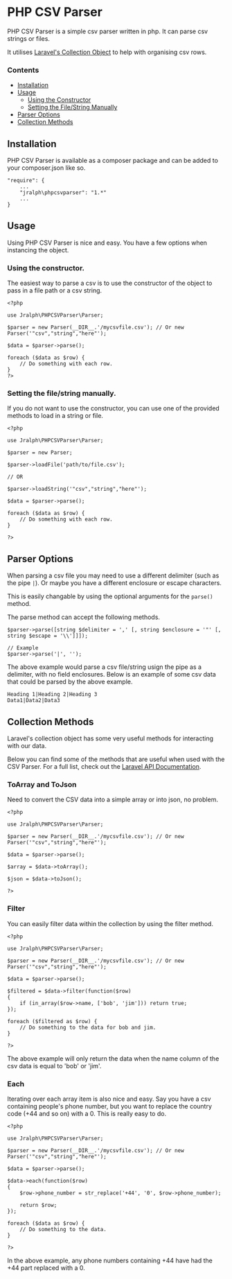 # PHP CSV Parser #

PHP CSV Parser is a simple csv parser written in php. It can parse csv strings or files.

It utilises [Laravel's Collection Object](http://laravel.com/api/class-Illuminate.Support.Collection.html) to help with organising csv rows. 

### Contents ###

- [Installation](#installation)
- [Usage](#usage)
    - [Using the Constructor](#using-the-constructor)
    - [Setting the File/String Manually](#setting-the-file-string-manually)
- [Parser Options](#parser-options)
- [Collection Methods](#collection-methods)

## Installation ##

PHP CSV Parser is available as a composer package and can be added to your composer.json like so.

```
"require": {
    ...
    "jralph\phpcsvparser": "1.*"
    ...
}
```

## Usage ##

Using PHP CSV Parser is nice and easy. You have a few options when instancing the object.

### Using the constructor. ###

The easiest way to parse a csv is to use the constructor of the object to pass in a file path or a csv string.

```
<?php

use Jralph\PHPCSVParser\Parser;

$parser = new Parser(__DIR__.'/mycsvfile.csv'); // Or new Parser('"csv","string","here"');
 
$data = $parser->parse();

foreach ($data as $row) {
    // Do something with each row.
}
?>
```

### Setting the file/string manually. ###

If you do not want to use the constructor, you can use one of the provided methods to load in a string or file.

```
<?php

use Jralph\PHPCSVParser\Parser;

$parser = new Parser;

$parser->loadFile('path/to/file.csv');

// OR

$parser->loadString('"csv","string","here"');

$data = $parser->parse();

foreach ($data as $row) {
    // Do something with each row.
}

?>
```

## Parser Options ##

When parsing a csv file you may need to use a different delimiter (such as the pipe `|`). Or maybe you have a different enclosure or escape characters.

This is easily changable by using the optional arguments for the `parse()` method.

The parse method can accept the following methods.

```
$parser->parse([string $delimiter = ',' [, string $enclosure = '"' [, string $escape = '\\']]]);

// Example
$parser->parse('|', '');
```

The above example would parse a csv file/string usign the pipe as a delimiter, with no field enclosures. Below is an example of some csv data that could be parsed by the above example.

```
Heading 1|Heading 2|Heading 3
Data1|Data2|Data3
```

## Collection Methods ##

Laravel's collection object has some very useful methods for interacting with our data.

Below you can find some of the methods that are useful when used with the CSV Parser. For a full list, check out the [Laravel API Documentation](http://laravel.com/api/class-Illuminate.Support.Collection.html).

### ToArray and ToJson ###

Need to convert the CSV data into a simple array or into json, no problem.

```
<?php

use Jralph\PHPCSVParser\Parser;

$parser = new Parser(__DIR__.'/mycsvfile.csv'); // Or new Parser('"csv","string","here"');
 
$data = $parser->parse();

$array = $data->toArray();

$json = $data->toJson();

?>
```

### Filter ###

You can easily filter data within the collection by using the filter method.

```
<?php

use Jralph\PHPCSVParser\Parser;

$parser = new Parser(__DIR__.'/mycsvfile.csv'); // Or new Parser('"csv","string","here"');
 
$data = $parser->parse();

$filtered = $data->filter(function($row)
{
    if (in_array($row->name, ['bob', 'jim'])) return true;
});

foreach ($filtered as $row) {
    // Do something to the data for bob and jim.
}

?>
```

The above example will only return the data when the name column of the csv data is equal to 'bob' or 'jim'.

### Each ###

Iterating over each array item is also nice and easy. Say you have a csv containing people's phone number, but you want to replace the country code (+44 and so on) with a 0. This is really easy to do.

```
<?php

use Jralph\PHPCSVParser\Parser;

$parser = new Parser(__DIR__.'/mycsvfile.csv'); // Or new Parser('"csv","string","here"');
 
$data = $parser->parse();

$data->each(function($row)
{
    $row->phone_number = str_replace('+44', '0', $row->phone_number);

    return $row;
});

foreach ($data as $row) {
    // Do something to the data.
}

?>
```

In the above example, any phone numbers containing +44 have had the +44 part replaced with a 0.